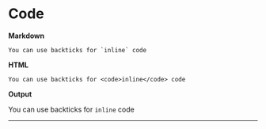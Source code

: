 # Code

**Markdown**

    You can use backticks for `inline` code

**HTML**

    You can use backticks for <code>inline</code> code

**Output**

You can use backticks for `inline` code

---